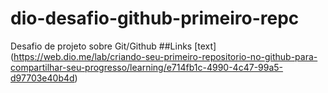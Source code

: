 # dio-desafio-github-primeiro-repc
Desafio de projeto sobre Git/Github
##Links
[text] (https://web.dio.me/lab/criando-seu-primeiro-repositorio-no-github-para-compartilhar-seu-progresso/learning/e714fb1c-4990-4c47-99a5-d97703e40b4d)
